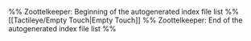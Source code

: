 %% Zoottelkeeper: Beginning of the autogenerated index file list  %%
 [[Tactileye/Empty Touch|Empty Touch]]
%% Zoottelkeeper: End of the autogenerated index file list  %%
